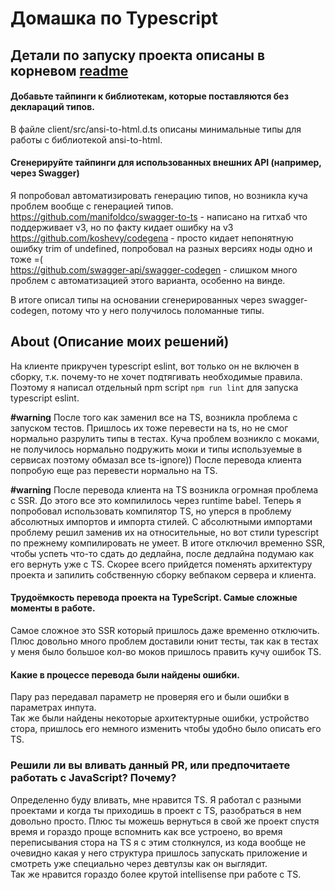 # Домашка по Typescript

## Детали по запуску проекта описаны в корневом [readme](./README.md)

#### Добавьте тайпинги к библиотекам, которые поставляются без деклараций типов.

В файле client/src/ansi-to-html.d.ts описаны минимальные типы для работы с библиотекой ansi-to-html.

#### Сгенерируйте тайпинги для использованных внешних API (например, через Swagger)

Я попробовал автоматизировать генерацию типов, но возникла куча проблем вообще с генерацией типов.  
https://github.com/manifoldco/swagger-to-ts - написано на гитхаб что поддерживает v3, но по факту кидает ошибку на v3  
https://github.com/koshevy/codegena - просто кидает непонятную ошибку trim of undefined, попробовал на разных версиях ноды одно и тоже =(  
https://github.com/swagger-api/swagger-codegen - слишком много проблем с автоматизацией этого варианта, особенно на винде.

В итоге описал типы на основании сгенерированных через swagger-codegen, потому что у него получилось поломанные типы.

## About (Описание моих решений)

На клиенте прикручен typescript eslint, вот только он не включен в сборку, т.к. почему-то не хочет подтягивать необходимые правила. Поэтому я написал отдельный npm script `npm run lint` для запуска typescript eslint.

**#warning**
После того как заменил все на TS, возникла проблема с запуском тестов. Пришлось их тоже перевести на ts, но не смог нормально разрулить типы в тестах. Куча проблем возникло с моками, не получилось нормально подружить моки и типы используемые в сервисах поэтому обмазал все ts-ignore))
После перевода клиента попробую еще раз перевести нормально на TS.

**#warning**
После перевода клиента на TS возникла огромная проблема с SSR. До этого все это компилилось через runtime babel. Теперь я попробовал использовать компилятор TS, но уперся в проблему абсолютных импортов и импорта стилей. С абсолютными импортами проблему решил заменив их на относительные, но вот стили typescript по прежнему компилировать не умеет.
В итоге отключил временно SSR, чтобы успеть что-то сдать до дедлайна, после дедлайна подумаю как его вернуть уже с TS. Скорее всего прийдется поменять архитектуру проекта и запилить собственную сборку вебпаком сервера и клиента.

#### Трудоёмкость перевода проекта на TypeScript. Самые сложные моменты в работе.

Самое сложное это SSR который пришлось даже временно отключить.
Плюс довольно много проблем доставили юнит тесты, так как в тестах
у меня было большое кол-во моков пришлось править кучу ошибок TS.

#### Какие в процессе перевода были найдены ошибки.

Пару раз передавал параметр не проверяя его и были ошибки в параметрах инпута.  
Так же были найдены некоторые архитектурные ошибки, устройство стора, пришлось его немного изменить чтобы удобно было описать его TS.

### Решили ли вы вливать данный PR, или предпочитаете работать с JavaScript? Почему?

Определенно буду вливать, мне нравится TS. Я работал с разными проектами и когда ты приходишь в проект с TS, разобраться в нем довольно просто.
Плюс ты можешь вернуться в свой же проект спустя время и гораздо проще вспомнить как все устроено, во время переписывания стора на TS я с этим столкнулся, из кода вообще не очевидно какая у него структура пришлось запускать приложение и смотреть уже специально через девтулзы как он выглядит.  
Так же нравится гораздо более крутой intellisense при работе с TS.
